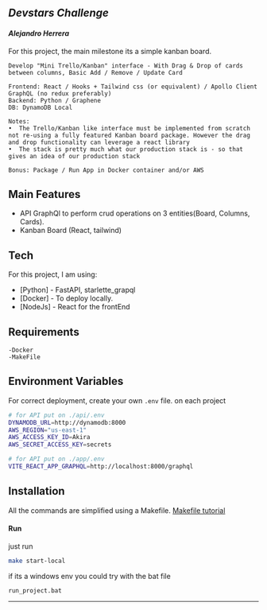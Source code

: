 ## _Devstars Challenge_

#### _Alejandro Herrera_

For this project, the main milestone its a simple kanban board.

```
Develop "Mini Trello/Kanban" interface - With Drag & Drop of cards between columns, Basic Add / Remove / Update Card

Frontend: React / Hooks + Tailwind css (or equivalent) / Apollo Client GraphQL (no redux preferably)
Backend: Python / Graphene
DB: DynamoDB Local

Notes:
•⁠  ⁠The Trello/Kanban like interface must be implemented from scratch not re-using a fully featured Kanban board package. However the drag and drop functionality can leverage a react library
•⁠  ⁠The stack is pretty much what our production stack is - so that gives an idea of our production stack

Bonus: Package / Run App in Docker container and/or AWS
```

## Main Features

- API GraphQl to perform crud operations on 3 entities(Board, Columns, Cards).
- Kanban Board (React, tailwind)

## Tech

For this project, I am using:

- [Python] - FastAPI, starlette_grapql
- [Docker] - To deploy locally.
- [NodeJs] - React for the frontEnd

## Requirements

```
-Docker
-MakeFile
```

## Environment Variables

For correct deployment, create your own `.env` file. on each project

```sh
# for API put on ./api/.env
DYNAMODB_URL=http://dynamodb:8000
AWS_REGION="us-east-1"
AWS_ACCESS_KEY_ID=Akira
AWS_SECRET_ACCESS_KEY=secrets
```

```sh
# for API put on ./app/.env
VITE_REACT_APP_GRAPHQL=http://localhost:8000/graphql
```

## Installation

All the commands are simplified using a Makefile. [Makefile tutorial](https://makefiletutorial.com/#why-do-makefiles-exist)

#### Run

just run

```sh
make start-local
```

if its a windows env you could try with the bat file
```
run_project.bat
```

---

